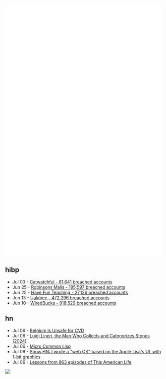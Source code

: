 ![Metrics](https://raw.githubusercontent.com/phixion/phixion/master/metrics.svg)

## hibp

<!--
for https://github.com/phixion/phixion/blob/main/.github/workflows/feeds.yml
-->
<!--START_SECTION:haveibeenpwnd-->
- Jul 03 - [Catwatchful - 61,641 breached accounts](https://haveibeenpwned.com/Breach/Catwatchful)
- Jun 25 - [Robinsons Malls - 195,597 breached accounts](https://haveibeenpwned.com/Breach/RobinsonsMalls)
- Jun 25 - [Have Fun Teaching - 27,126 breached accounts](https://haveibeenpwned.com/Breach/HaveFunTeaching)
- Jun 13 - [Ualabee - 472,296 breached accounts](https://haveibeenpwned.com/Breach/Ualabee)
- Jun 10 - [WiredBucks - 918,529 breached accounts](https://haveibeenpwned.com/Breach/WiredBucks)
<!--END_SECTION:haveibeenpwnd-->

## hn

<!--
for https://github.com/phixion/phixion/blob/main/.github/workflows/feeds.yml
-->
<!--START_SECTION:hn-->
- Jul 06 - [Belgium Is Unsafe for CVD](https://floort.net/posts/belgium-unsafe-for-cvd/)
- Jul 06 - [Luigi Lineri, the Man Who Collects and Categorizes Stones (2024)](https://mossandfog.com/luigi-lineri-the-man-who-collects-and-categorizes-stones/)
- Jul 06 - [Micro Common Lisp](https://t3x.org/mcl/index.html)
- Jul 06 - [Show HN: I wrote a "web OS" based on the Apple Lisa's UI, with 1-bit graphics](https://alpha.lisagui.com/)
- Jul 06 - [Lessons from 863 episodes of This American Life](https://indarktrees.com/misc/tal/)
<!--END_SECTION:hn-->

<!--
for https://yhype.me
-->
![](https://hit.yhype.me/github/profile?user_id=13013670)
